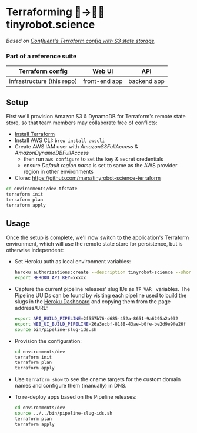 # Terraforming 🌱→🤖🔬 tinyrobot.science

*Based on [Confluent's Terraform config with S3 state storage](https://github.com/confluentinc/terraform-state-s3).*

### Part of a reference suite

| Terraform config | [Web UI](https://github.com/mars/tinyrobot-science-web-ui) | [API](https://github.com/mars/tinyrobot-science-api) |
|-----------|------------|---------|
| infrastructure (this repo) | front-end app | backend app |

## Setup

First we'll provision Amazon S3 & DynamoDB for Terraform's remote state store, so that team members may collaborate free of conflicts:

* [Install Terraform](https://www.terraform.io/downloads.html)
* Install AWS CLI: `brew install awscli`
* Create AWS IAM user with *AmazonS3FullAccess* & *AmazonDynamoDBFullAccess*
    * then run `aws configure` to set the key & secret credentials
    * ensure *Default region name* is set to same as the AWS provider region in other environments
* Clone: https://github.com/mars/tinyrobot-science-terraform

```bash
cd environments/dev-tfstate
terraform init
terraform plan
terraform apply
```

## Usage

Once the setup is complete, we'll now switch to the application's Terraform environment, which will use the remote state store for persistence, but is otherwise independent:

* Set Heroku auth as local environment variables: 

  ```bash
  heroku authorizations:create --description tinyrobot-science --short
  export HEROKU_API_KEY=xxxxx
  ```
* Capture the current pipeline releases' slug IDs as `TF_VAR_` variables. The Pipeline UUIDs can be found by visiting each pipeline used to build the slugs in the [Heroku Dashboard](https://dashboard.heroku.com/) and copying them from the page address/URL:

  ```bash
  export API_BUILD_PIPELINE=2f557b76-d685-452a-8651-9a6295a2a032
  export WEB_UI_BUILD_PIPELINE=26a3ecbf-8188-43ae-b0fe-be2d9e9fe26f
  source bin/pipeline-slug-ids.sh
  ```
* Provision the configuration:

  ```bash
  cd environments/dev
  terraform init
  terraform plan
  terraform apply
  ```
* Use `terraform show` to see the cname targets for the custom domain names and configure them (manually) in DNS.
* To re-deploy apps based on the Pipeline releases:

  ```bash
  cd environments/dev
  source ../../bin/pipeline-slug-ids.sh
  terraform plan
  terraform apply
  ```
